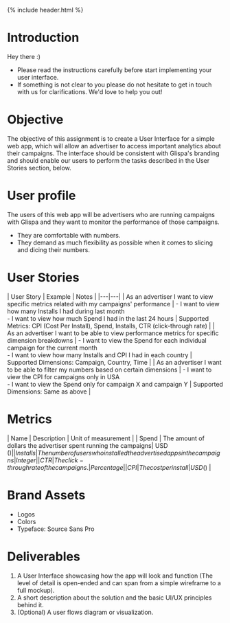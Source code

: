 {% include header.html %}

# Introduction

Hey there :)

- Please read the instructions carefully before start implementing your user interface. 
- If something is not clear to you please do not hesitate to get in touch with us for clarifications. We'd love to help you out!

# Objective

The objective of this assignment is to create a User Interface for a simple web app, which will allow an advertiser to access important analytics about their campaigns. The interface should be consistent with Glispa's branding and should enable our users to perform the tasks described in the User Stories section, below.

# User profile

The users of this web app will be advertisers who are running campaigns with Glispa and they want to monitor the performance of those campaigns.

- They are comfortable with numbers.
- They demand as much flexibility as possible when it comes to slicing and dicing their numbers.

# User Stories

| User Story | Example | Notes |
|---|---|
| As an advertiser I want to view specific metrics related with my campaigns' performance | - I want to view how many Installs I had during last month <br/> - I want to view how much Spend I had in the last 24 hours | Supported Metrics: CPI (Cost Per Install), Spend, Installs, CTR (click-through rate) |
| As an advertiser I want to be able to view performance metrics for specific dimension breakdowns | - I want to view the Spend for each individual campaign for the current month <br/> - I want to view how many Installs and CPI I had in each country | Supported Dimensions: Campaign, Country, Time |
| As an advertiser I want to be able to filter my numbers based on certain dimensions | - I want to view the CPI for campaigns only in USA <br/> - I want to view the Spend only for campaign X and campaign Y | Supported Dimensions: Same as above |

# Metrics 

| Name | Description | Unit of measurement |
| Spend | The amount of dollars the advertiser spent running the campaigns| USD ($) |
| Installs | The number of users who installed the advertised apps in the campaigns| Integer |
| CTR | The click-through rate of the campaigns. | Percentage | 
| CPI | The cost per install  | USD ($)  | 

# Brand Assets

- Logos
- Colors
- Typeface: Source Sans Pro

# Deliverables

1. A User Interface showcasing how the app will look and function (The level of detail is open-ended and can span from a simple wireframe to a full mockup).
2. A short description about the solution and the basic UI/UX principles behind it.  
3. (Optional) A user flows diagram or visualization. 
